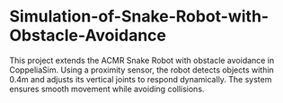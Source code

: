 # Simulation-of-Snake-Robot-with-Obstacle-Avoidance
This project extends the ACMR Snake Robot with obstacle avoidance in CoppeliaSim. Using a proximity sensor, the robot detects objects within 0.4m and adjusts its vertical joints to respond dynamically. The system ensures smooth movement while avoiding collisions.
